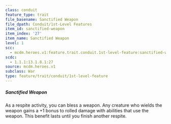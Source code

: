 ```yaml
---
class: conduit
feature_type: trait
file_basename: Sanctified Weapon
file_dpath: Conduit/1st-Level Features
item_id: sanctified-weapon
item_index: '27'
item_name: Sanctified Weapon
level: 1
scc:
  - mcdm.heroes.v1:feature.trait.conduit.1st-level-feature:sanctified-weapon
scdc:
  - 1.1.1:13.1.8.1:27
source: mcdm.heroes.v1
subclass: War
type: feature/trait/conduit/1st-level-feature
---
```


##### Sanctified Weapon

As a respite activity, you can bless a weapon. Any creature who wields the weapon gains a +1 bonus to rolled damage with abilities that use the weapon. This benefit lasts until you finish another respite.
